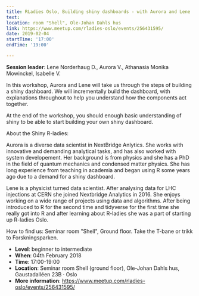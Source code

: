 ```yaml
---
title: RLadies Oslo, Building shiny dashboards - with Aurora and Lene
text: 
location: room "Shell", Ole-Johan Dahls hus
link: https://www.meetup.com/rladies-oslo/events/256431595/
date: 2019-02-04
startTime: '17:00'
endTime: '19:00'

---
```


**Session leader**: Lene Norderhaug D., Aurora V., Athanasia Monika Mowinckel, Isabelle V.

In this workshop, Aurora and Lene will take us through the steps of building a shiny dashboard. We will incrementally build the dashboard, with explanations throughout to help you understand how the components act together.

At the end of the workshop, you should enough basic understanding of shiny to be able to start building your own shiny dashboard.

About the Shiny R-ladies:

Aurora is a diverse data scientist in NextBridge Anlytics. She works with innovative and demanding analytical tasks, and has also worked with system developement. Her background is from physics and she has a PhD in the field of quantum mechanics and condensed matter physics. She has long experience from teaching in academia and began using R some years ago due to a demand for a shiny dashboard.

Lene is a physicist turned data scientist. After analysing data for LHC injections at CERN she joined Nextbridge Analytics in 2016. She enjoys working on a wide range of projects using data and algorithms. After being introduced to R for the second time and tidyverse for the first time she really got into R and after learning about R-ladies she was a part of starting up R-ladies Oslo.

How to find us: 
Seminar room "Shell", Ground floor. Take the T-bane or trikk to Forskningsparken.


- **Level**: beginner to intermediate
- **When**: 04th February 2018
- **Time**: 17:00-19:00
- **Location**:   Seminar room Shell (ground floor), Ole-Johan Dahls hus, Gaustadalléen 23B · Oslo
- **More information**: https://www.meetup.com/rladies-oslo/events/256431595/

